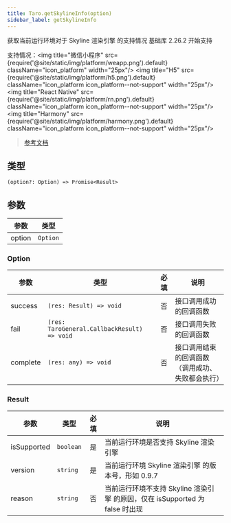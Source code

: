 ```yaml
---
title: Taro.getSkylineInfo(option)
sidebar_label: getSkylineInfo
---
```


获取当前运行环境对于 Skyline 渲染引擎 的支持情况
基础库 2.26.2 开始支持

支持情况：<img title="微信小程序" src={require('@site/static/img/platform/weapp.png').default} className="icon_platform" width="25px"/> <img title="H5" src={require('@site/static/img/platform/h5.png').default} className="icon_platform icon_platform--not-support" width="25px"/> <img title="React Native" src={require('@site/static/img/platform/rn.png').default} className="icon_platform icon_platform--not-support" width="25px"/> <img title="Harmony" src={require('@site/static/img/platform/harmony.png').default} className="icon_platform icon_platform--not-support" width="25px"/>

> [参考文档](https://developers.weixin.qq.com/miniprogram/dev/api/base/system/wx.getSkylineInfo.html)

## 类型

```tsx
(option?: Option) => Promise<Result>
```

## 参数

| 参数 | 类型 |
| --- | --- |
| option | `Option` |

### Option

| 参数 | 类型 | 必填 | 说明 |
| --- | --- | :---: | --- |
| success | `(res: Result) => void` | 否 | 接口调用成功的回调函数 |
| fail | `(res: TaroGeneral.CallbackResult) => void` | 否 | 接口调用失败的回调函数 |
| complete | `(res: any) => void` | 否 | 接口调用结束的回调函数（调用成功、失败都会执行） |

### Result

| 参数 | 类型 | 必填 | 说明 |
| --- | --- | :---: | --- |
| isSupported | `boolean` | 是 | 当前运行环境是否支持 Skyline 渲染引擎 |
| version | `string` | 是 | 当前运行环境 Skyline 渲染引擎 的版本号，形如 0.9.7 |
| reason | `string` | 否 | 当前运行环境不支持 Skyline 渲染引擎 的原因，仅在 isSupported 为 false 时出现 |
